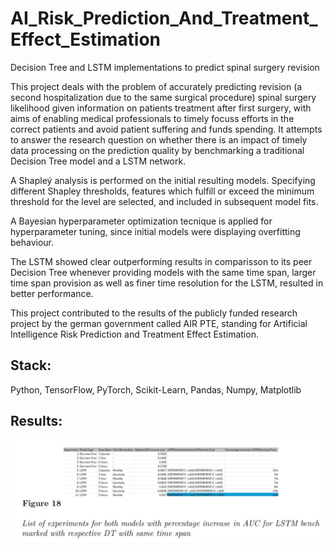 # AI_Risk_Prediction_And_Treatment_Effect_Estimation
 Decision Tree and LSTM implementations to predict spinal surgery revision

 This project deals with the problem of accurately predicting revision (a second hospitalization due to the same surgical procedure) spinal surgery likelihood given information on patients treatment after first surgery, with aims of enabling medical professionals to timely focuss efforts in the correct patients and avoid patient suffering and funds spending. It attempts to answer the research question on whether there is an impact of timely data processing on the prediction quality by benchmarking a traditional Decision Tree model and a LSTM network.  

 A Shapleý analysis is performed on the initial resulting models. Specifying different Shapley thresholds, features which fulfill or exceed the minimum threshold for the level are selected, and included in subsequent model fits. 

 A Bayesian hyperparameter optimization tecnique is applied for hyperparameter tuning, since initial models were displaying overfitting behaviour. 

 The LSTM showed clear outperforming results in comparisson to its peer Decision Tree whenever providing models with the same time span, larger time span provision as well as finer time resolution for the LSTM, resulted in better performance. 

 This project contributed to the results of the publicly funded research project by the german government called AIR PTE, standing for Artificial Intelligence Risk Prediction and Treatment Effect Estimation. 

## Stack:

Python, TensorFlow, PyTorch, Scikit-Learn, Pandas, Numpy, Matplotlib

## Results:

![Decision Tree LSTM Comparisson](./DT_vs_LSTM.jpg)
